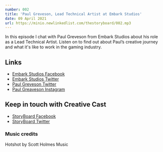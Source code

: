 ```yaml
---
number: 002
title: 'Paul Greveson, Lead Technical Artist at Embark Studios'
date: 09 April 2021
url: https://minio.newlinkedlist.com/thestoryboard/002.mp3
---
```


In this episode I chat with Paul Greveson from Embark Studios about his role as a Lead Technical Artist. Listen on to find out about Paul’s creative journey and what it's like to work in the gaming industry. 

## Links
* [Embark Studios Facebook](https://www.facebook.com/embark.games/)
* [Embark Studios Twitter](https://twitter.com/EmbarkStudios)
* [Paul Greveson Twitter](https://twitter.com/moppius)
* [Paul Greaveson Instagram](https://www.instagram.com/moppius/)

## Keep in touch with Creative Cast
* [StoryBoard Facebook](https://www.facebook.com/thestoryboardhub/)
* [StoryBoard Twitter](https://twitter.com/storyboardhub/)

### Music credits
Hotshot by Scott Holmes Music